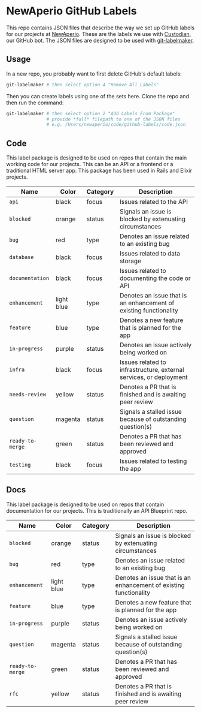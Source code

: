 # NewAperio GitHub Labels

This repo contains JSON files that describe the way we set up GitHub labels for our projects at [NewAperio](https://newaperio.com). These are the labels we use with [Custodian](https://github.com/newaperio/custodian), our GitHub bot. The JSON files are designed to be used with [git-labelmaker](https://github.com/himynameisdave/git-labelmaker).

## Usage

In a new repo, you probably want to first delete GitHub's default labels:

```bash
git-labelmaker # then select option 4 "Remove All Labels"
```

Then you can create labels using one of the sets here. Clone the repo and then run the command:

```bash
git-labelmaker # then select option 2 "Add Labels From Package"
               # provide *full* filepath to one of the JSON files
               # e.g. /Users/newaperio/code/github-labels/code.json
```

## Code

This label package is designed to be used on repos that contain the main working code for our projects. This can be an API or a frontend or a traditional HTML server app. This package has been used in Rails and Elixir projects.

| Name             | Color      | Category | Description                                                        |
|------------------|------------|----------|--------------------------------------------------------------------|
| `api`            | black      | focus    | Issues related to the API                                          |
| `blocked`        | orange     | status   | Signals an issue is blocked by extenuating circumstances           |
| `bug`            | red        | type     | Denotes an issue related to an existing bug                        |
| `database`       | black      | focus    | Issues related to data storage                                     |
| `documentation`  | black      | focus    | Issues related to documenting the code or API                      |
| `enhancement`    | light blue | type     | Denotes an issue that is an enhancement of existing functionality  |
| `feature`        | blue       | type     | Denotes a new feature that is planned for the app                  |
| `in-progress`    | purple     | status   | Denotes an issue actively being worked on                          |
| `infra`          | black      | focus    | Issues related to infrastructure, external services, or deployment |
| `needs-review`   | yellow     | status   | Denotes a PR that is finished and is awaiting peer review          |
| `question`       | magenta    | status   | Signals a stalled issue because of outstanding question(s)         |
| `ready-to-merge` | green      | status   | Denotes a PR that has been reviewed and approved                   |
| `testing`        | black      | focus    | Issues related to testing the app                                  |

## Docs

This label package is designed to be used on repos that contain documentation for our projects. This is traditionally an API Blueprint repo.

| Name             | Color      | Category | Description                                                        |
|------------------|------------|----------|--------------------------------------------------------------------|
| `blocked`        | orange     | status   | Signals an issue is blocked by extenuating circumstances           |
| `bug`            | red        | type     | Denotes an issue related to an existing bug                        |
| `enhancement`    | light blue | type     | Denotes an issue that is an enhancement of existing functionality  |
| `feature`        | blue       | type     | Denotes a new feature that is planned for the app                  |
| `in-progress`    | purple     | status   | Denotes an issue actively being worked on                          |
| `question`       | magenta    | status   | Signals a stalled issue because of outstanding question(s)         |
| `ready-to-merge` | green      | status   | Denotes a PR that has been reviewed and approved                   |
| `rfc`   | yellow     | status   | Denotes a PR that is finished and is awaiting peer review          |

